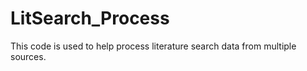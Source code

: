 # LitSearch_Process
This code is used to help process literature search data from multiple sources.
